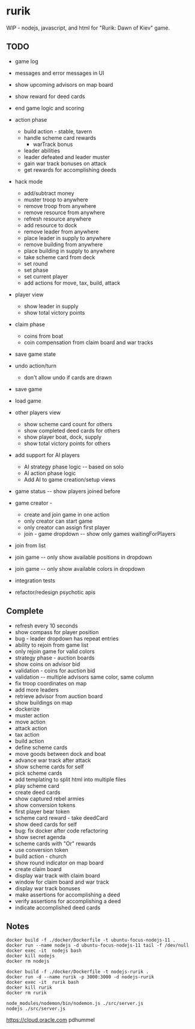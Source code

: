 # rurik
WIP - nodejs, javascript, and html for "Rurik: Dawn of Kiev" game.


## TODO
* game log
* messages and error messages in UI
* show upcoming advisors on map board
* show reward for deed cards
* end game logic and scoring



* action phase
  * build action - stable, tavern
  * handle scheme card rewards
    * warTrack bonus
  * leader abilities
  * leader defeated and leader muster
  * gain war track bonuses on attack
  * get rewards for accomplishing deeds
  
* hack mode
  * add/subtract money
  * muster troop to anywhere
  * remove troop from anywhere
  * remove resource from anywhere
  * refresh resource anywhere
  * add resource to dock
  * remove leader from anywhere
  * place leader in supply to anywhere
  * remove building from anywhere
  * place building in supply to anywhere
  * take scheme card from deck
  * set round
  * set phase
  * set current player
  * add actions for move, tax, build, attack


* player view
  * show leader in supply  
  * show total victory points

* claim phase
  * coins from boat
  * coin compensation from claim board and war tracks

* save game state
* undo action/turn
  * don't allow undo if cards are drawn
* save game
* load game

* other players view
  * show scheme card count for others
  * show completed deed cards for others
  * show player boat, dock, supply
  * show total victory points for others

* add support for AI players
  * AI strategy phase logic -- based on solo
  * AI action phase logic
  * Add AI to game creation/setup views


* game status -- show players joined before 
* game creator - 
  * create and join game in one action
  * only creator can start game
  * only creator can assign first player
  * join - game dropdown -- show only games waitingForPlayers
* join from list
* join game -- only show available positions in dropdown
* join game -- only show available colors in dropdown  


* integration tests
* refactor/redesign psychotic apis



## Complete
* refresh every 10 seconds
* show compass for player position
* bug - leader dropdown has repeat entries
* ability to rejoin from game list
* only rejoin game for valid colors
* strategy phase - auction boards
* show coins on advisor bid
* validation - coins for auction bid
* validation -- multiple advisors same color, same column
* fix troop coordinates on map
* add more leaders
* retrieve advisor from auction board
* show buildings on map
* dockerize
* muster action
* move action
* attack action
* tax action
* build action
* define scheme cards
* move goods between dock and boat
* advance war track after attack
* show scheme cards for self
* pick scheme cards
* add templating to split html into multiple files
* play scheme card
* create deed cards
* show captured rebel armies
* show conversion tokens
* first player bear token
* scheme card reward - take deedCard
* show deed cards for self
* bug: fix docker after code refactoring
* show secret agenda
* scheme cards with "Or" rewards
* use conversion token
* build action - church
* show round indicator on map board
* create claim board
* display war track with claim board
* window for claim board and war track
* display war track bonuses
* make assertions for accomplishing a deed
* verify assertions for accomplishing a deed
* indicate accomplished deed cards




## Notes
```
docker build -f ./docker/Dockerfile -t ubuntu-focus-nodejs-11 .
docker run --name nodejs -d ubuntu-focus-nodejs-11 tail -f /dev/null
docker exec -it  nodejs bash
docker kill nodejs
docker rm nodejs

docker build -f ./docker/Dockerfile -t nodejs-rurik .
docker run -d --name rurik -p 3000:3000 -d nodejs-rurik
docker exec -it  rurik bash
docker kill rurik
docker rm rurik

node_modules/nodemon/bin/nodemon.js ./src/server.js
nodejs ./src/server.js
```

https://cloud.oracle.com
pdhummel


